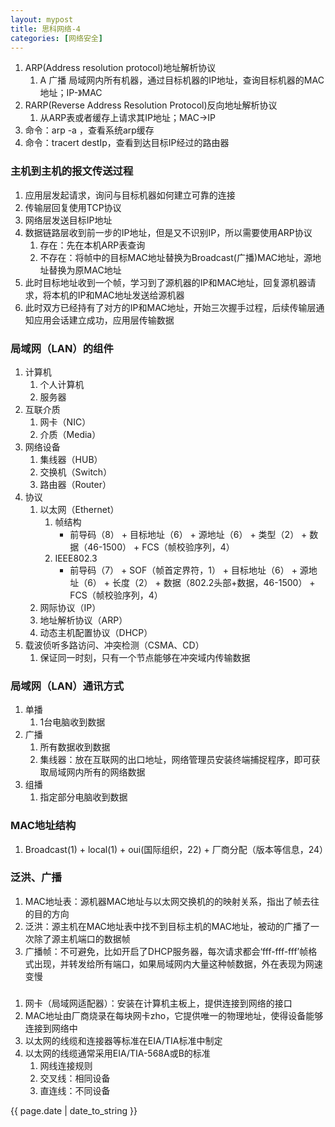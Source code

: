 ```yaml
---
layout: mypost
title: 思科网络-4
categories: [网络安全]
---
```


1. ARP(Address resolution protocol)地址解析协议
   1. A 广播 局域网内所有机器，通过目标机器的IP地址，查询目标机器的MAC地址；IP-》MAC
2. RARP(Reverse Address Resolution Protocol)反向地址解析协议
   1. 从ARP表或者缓存上请求其IP地址；MAC->IP
3. 命令：arp -a ，查看系统arp缓存
4. 命令：tracert destIp，查看到达目标IP经过的路由器

### 主机到主机的报文传送过程
1. 应用层发起请求，询问与目标机器如何建立可靠的连接
2. 传输层回复使用TCP协议
3. 网络层发送目标IP地址
4. 数据链路层收到前一步的IP地址，但是又不识别IP，所以需要使用ARP协议
   1. 存在：先在本机ARP表查询
   2. 不存在：将帧中的目标MAC地址替换为Broadcast(广播)MAC地址，源地址替换为原MAC地址
5. 此时目标地址收到一个帧，学习到了源机器的IP和MAC地址，回复源机器请求，将本机的IP和MAC地址发送给源机器
6. 此时双方已经持有了对方的IP和MAC地址，开始三次握手过程，后续传输层通知应用会话建立成功，应用层传输数据


### 局域网（LAN）的组件
1. 计算机
   1. 个人计算机
   2. 服务器
2. 互联介质
   1. 网卡（NIC）
   2. 介质（Media）
3. 网络设备
   1. 集线器（HUB）
   2. 交换机（Switch）
   3. 路由器（Router）
4. 协议
   1. 以太网（Ethernet）
      1. 帧结构
         * 前导码（8） + 目标地址（6） + 源地址（6） + 类型（2） + 数据（46-1500） + FCS（帧校验序列，4）
      2. IEEE802.3
         * 前导码（7） + SOF（帧首定界符，1） + 目标地址（6） + 源地址（6） + 长度（2） + 数据（802.2头部+数据，46-1500） + FCS（帧校验序列，4）
   2. 网际协议（IP）
   3. 地址解析协议（ARP）
   4. 动态主机配置协议（DHCP）
5. 载波侦听多路访问、冲突检测（CSMA、CD）
   1. 保证同一时刻，只有一个节点能够在冲突域内传输数据


### 局域网（LAN）通讯方式
1. 单播
   1. 1台电脑收到数据
2. 广播
   1. 所有数据收到数据
   2. 集线器：放在互联网的出口地址，网络管理员安装终端捕捉程序，即可获取局域网内所有的网络数据
3. 组播
   1. 指定部分电脑收到数据

### MAC地址结构
1. Broadcast(1) + local(1) + oui(国际组织，22) + 厂商分配（版本等信息，24）
   
### 泛洪、广播
1. MAC地址表：源机器MAC地址与以太网交换机的的映射关系，指出了帧去往的目的方向
2. 泛洪：源主机在MAC地址表中找不到目标主机的MAC地址，被动的广播了一次除了源主机端口的数据帧
3. 广播帧：不可避免，比如开启了DHCP服务器，每次请求都会‘fff-fff-fff’帧格式出现，并转发给所有端口，如果局域网内大量这种帧数据，外在表现为网速变慢

### 
1. 网卡（局域网适配器）：安装在计算机主板上，提供连接到网络的接口
2. MAC地址由厂商烧录在每块网卡zho，它提供唯一的物理地址，使得设备能够连接到网络中
3. 以太网的线缆和连接器等标准在EIA/TIA标准中制定
4. 以太网的线缆通常采用EIA/TIA-568A或B的标准
   1. 网线连接规则
   2. 交叉线：相同设备
   3. 直连线：不同设备



{{ page.date | date_to_string }}